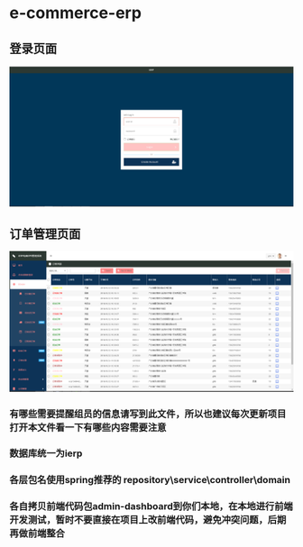 # e-commerce-erp
## 登录页面
![登录页面](https://github.com/ierp-team/e-commerce-erp/blob/master/src/main/webapp/classic/resources/images/login.png)
## 订单管理页面
![订单管理页面](https://github.com/ierp-team/e-commerce-erp/blob/master/src/main/webapp/classic/resources/images/eorder.png)
### 有哪些需要提醒组员的信息请写到此文件，所以也建议每次更新项目打开本文件看一下有哪些内容需要注意
### 数据库统一为ierp
### 各层包名使用spring推荐的 repository\service\controller\domain
### 各自拷贝前端代码包admin-dashboard到你们本地，在本地进行前端开发测试，暂时不要直接在项目上改前端代码，避免冲突问题，后期再做前端整合
